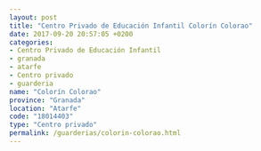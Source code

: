 ```yaml
---
layout: post
title: "Centro Privado de Educación Infantil Colorín Colorao"
date: 2017-09-20 20:57:05 +0200
categories:
- Centro Privado de Educación Infantil
- granada
- atarfe
- Centro privado
- guarderia
name: "Colorín Colorao"
province: "Granada"
location: "Atarfe"
code: "18014403"
type: "Centro privado"
permalink: /guarderias/colorin-colorao.html
---
```

